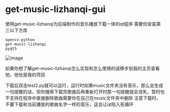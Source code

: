 # get-music-lizhanqi-gui
使用get-music-lizhanqi为后端制作的音乐播放下载一体的qt程序
需要你安装第三以下方库
```
opencv-python
get-music-lizhanqi
pyqt5
```
![image]()

如果你想了解get-music-lizhanqi怎么实现和怎么使用的请移步到我的主页查看他，他也是我的项目

下载后双击test2.py就可以运行，运行时如果music文件夹没有音乐，那么会生成一句提醒的话，但你搜索下载完歌曲后再重新打开时那一句提醒就会消失，暂时也不支持在程序中直接删除歌曲需要你在自己在music文件夹中删除
注意下载时，不要下载和当前播放的歌曲名字一样的音乐，这会让qt陷入死循环
